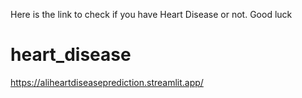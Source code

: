 Here is the link to check if you have Heart Disease or not. Good luck

# heart_disease
https://aliheartdiseaseprediction.streamlit.app/
